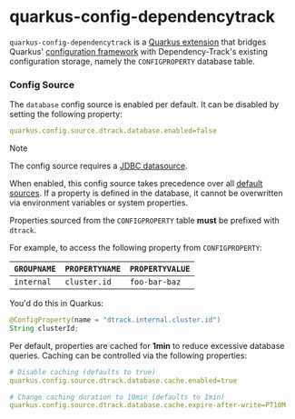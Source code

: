 # quarkus-config-dependencytrack

`quarkus-config-dependencytrack` is a [Quarkus extension] that bridges Quarkus' [configuration framework]
with Dependency-Track's existing configuration storage, namely the `CONFIGPROPERTY` database table.

### Config Source

The `database` config source is enabled per default. It can be disabled by setting the following property:

```yml
quarkus.config.source.dtrack.database.enabled=false
```

> [!NOTE]
> The config source requires a [JDBC datasource].

When enabled, this config source takes precedence over all [default sources].
If a property is defined in the database, it cannot be overwritten via environment variables or system properties.

Properties sourced from the `CONFIGPROPERTY` table **must** be prefixed with `dtrack`.

For example, to access the following property from `CONFIGPROPERTY`:

| `GROUPNAME` | `PROPERTYNAME` | `PROPERTYVALUE` |
|:------------|:---------------|:----------------|
| `internal`  | `cluster.id`   | `foo-bar-baz`   |

You'd do this in Quarkus:

```java
@ConfigProperty(name = "dtrack.internal.cluster.id")
String clusterId;
```

Per default, properties are cached for **1min** to reduce excessive database queries.
Caching can be controlled via the following properties:

```yml
# Disable caching (defaults to true)
quarkus.config.source.dtrack.database.cache.enabled=true

# Change caching duration to 10min (defaults to 1min)
quarkus.config.source.dtrack.database.cache.expire-after-write=PT10M
```

[JDBC datasource]: https://quarkus.io/guides/datasource#configure-a-jdbc-datasource
[Quarkus extension]: https://quarkus.io/guides/writing-extensions
[configuration framework]: https://quarkus.io/guides/config-reference
[default sources]: https://quarkus.io/guides/config-reference#configuration-sources
